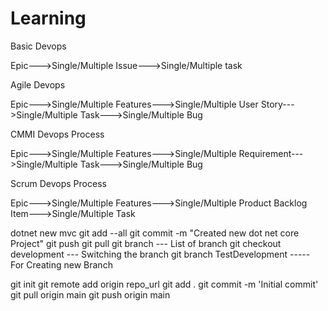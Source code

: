 # Learning

Basic Devops
 
Epic--->Single/Multiple Issue--->Single/Multiple task
 
Agile Devops
 
Epic--->Single/Multiple Features--->Single/Multiple User Story--->Single/Multiple Task--->Single/Multiple Bug

CMMI Devops Process
 
Epic--->Single/Multiple Features--->Single/Multiple Requirement--->Single/Multiple Task--->Single/Multiple Bug

Scrum Devops Process
 
Epic--->Single/Multiple Features--->Single/Multiple Product Backlog Item--->Single/Multiple Task


dotnet new mvc
git add --all
git commit -m "Created new dot net core Project"
git push
git pull
git branch --- List of branch
git checkout development --- Switching the branch
git branch TestDevelopment   ----- For Creating new Branch
 
 
git init
git remote add origin repo_url 
git add . 
git commit -m 'Initial commit'
git pull origin main
git push origin main
